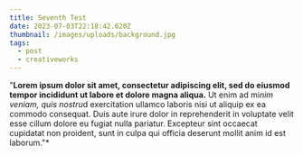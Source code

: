 ```yaml
---
title: Seventh Test
date: 2023-07-03T22:18:42.620Z
thumbnail: /images/uploads/background.jpg
tags:
  - post
  - creativeworks
---
```

"**Lorem ipsum dolor sit amet, consectetur adipiscing elit, sed do eiusmod tempor incididunt ut labore et dolore magna aliqua.** Ut enim ad mi*nim veniam, quis nostru*d exercitation ullamco laboris nisi ut aliquip ex ea commodo consequat. Duis aute irure dolor in reprehenderit in voluptate velit esse cillum dolore eu fugiat nulla pariatur. Excepteur sint occaecat cupidatat non proident, sunt in culpa qui officia deserunt mollit anim id est laborum."*